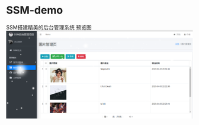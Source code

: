 # SSM-demo
SSM搭建精美的后台管理系统
预览图
![Image text](https://raw.githubusercontent.com/xiaowangtongxue0110/Img-folder/master/ssm_demo_pictures_preview.png?token=ALNKJCLECCFI5OGJCDS34IK6UJVTW)

